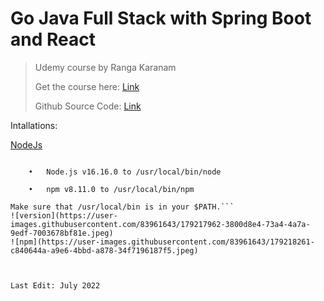 # Go Java Full Stack with Spring Boot and React

> Udemy course by Ranga Karanam
>
> Get the course here: [Link](https://www.udemy.com/course/full-stack-application-with-spring-boot-and-react/)
> 
> Github Source Code: [Link](https://github.com/in28minutes/full-stack-with-react-and-spring-boot) 


Intallations: 

[NodeJs](https://nodejs.org/en/download/) 
``` This package has installed:

	•	Node.js v16.16.0 to /usr/local/bin/node

	•	npm v8.11.0 to /usr/local/bin/npm

Make sure that /usr/local/bin is in your $PATH.```
![version](https://user-images.githubusercontent.com/83961643/179217962-3800d8e4-73a4-4a7a-9edf-7003678bf81e.jpeg)
![npm](https://user-images.githubusercontent.com/83961643/179218261-c840644a-a9e6-4bbd-a878-34f7196187f5.jpeg)



Last Edit: July 2022

